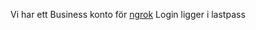 Vi har ett Business konto för [ngrok](https://dashboard.ngrok.com/user/login)
Login ligger i lastpass